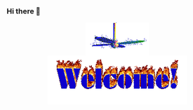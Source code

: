 ### Hi there 👋
<div align="center">
<img src="https://github.com/SvenGGG/SvenGGG/raw/SvenGGG/img/fan-1.gif" alt="Fan" align="center">
</div>

<div align="center">
<img src="https://github.com/SvenGGG/SvenGGG/raw/SvenGGG/img/welcome-fire.gif" alt="Welcome" align="center">
</div>
<!--
**SvenGGG/SvenGGG** is a ✨ _special_ ✨ repository because its `README.md` (this file) appears on your GitHub profile.

Here are some ideas to get you started:

- 🔭 I’m currently working on ...
- 🌱 I’m currently learning ...
- 👯 I’m looking to collaborate on ...
- 🤔 I’m looking for help with ...
- 💬 Ask me about ...
- 📫 How to reach me: ...
- 😄 Pronouns: ...
- ⚡ Fun fact: ...
-->

